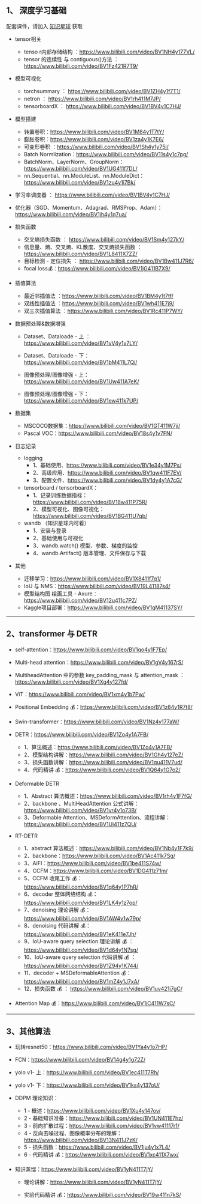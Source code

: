 

<br>

## 1、 深度学习基础

配套课件，请加入 [知识星球](/zhishixingqiu.md) 获取

- tensor相关
  - tenso r内部存储结构 ：https://www.bilibili.com/video/BV1NH4y177VL/
  - tensor 的连续性 与 contiguous()方法 ： https://www.bilibili.com/video/BV1Fz421R7T9/
- 模型可视化
  -  torchsummary ： https://www.bilibili.com/video/BV1ZH4y1f7T1/
  -  netron ： https://www.bilibili.com/video/BV1rh411M7JP/
  -  tensorboardX ： https://www.bilibili.com/video/BV1BV4y1C7HJ/
- 模型搭建
  - 转置卷积：https://www.bilibili.com/video/BV1M84y1T7tY/
  - 膨胀卷积：https://www.bilibili.com/video/BV1za4y1K7E6/
  - 可变形卷积 ：https://www.bilibili.com/video/BV1Sh4y1y75i/
  - Batch Normlization：https://www.bilibili.com/video/BV11s4y1c7pg/
  - BatchNorm、LayerNorm、GroupNorm：https://www.bilibili.com/video/BV1UG411f7DL/
  - nn.Sequential、nn.ModuleList、nn.ModuleDict：https://www.bilibili.com/video/BV1zu4y1i7Bk/
- 学习率调度器 ： https://www.bilibili.com/video/BV1BV4y1C7HJ/
- 优化器（SGD、Momentum、Adagrad、RMSProp、Adam）：https://www.bilibili.com/video/BV1jh4y1q7ua/
- 损失函数

  - 交叉熵损失函数 ： https://www.bilibili.com/video/BV1Sm4y127kY/
  - 信息量、熵、交叉熵、KL散度、交叉熵损失函数 ： https://www.bilibili.com/video/BV1L8411X7ZZ/
  - 目标检测 - 定位损失 ： https://www.bilibili.com/video/BV1Bw411J7R6/
  - focal loss💰：https://www.bilibili.com/video/BV1jG411B7X9/
- 插值算法

  - 最近邻插值法 ：https://www.bilibili.com/video/BV1BM4y1t7tf/
  - 双线性插值法 ：https://www.bilibili.com/video/BV1wh411E7j9/
  - 双三次插值算法 ：https://www.bilibili.com/video/BV1Rc411P7WY/
- 数据预处理&数据增强

  - Dataset、Dataloade - 上 ：https://www.bilibili.com/video/BV1vV4y1v7LY/

  - Dataset、Dataloade - 下：https://www.bilibili.com/video/BV1bM411L7Qi/

  - 图像预处理/图像增强 - 上：https://www.bilibili.com/video/BV1Uw411A7eK/

  - 图像预处理/图像增强 - 下：https://www.bilibili.com/video/BV1ew411k7UP/
- 数据集
  - MSCOCO数据集：https://www.bilibili.com/video/BV1GT411W7ji/
  - Pascal VOC：https://www.bilibili.com/video/BV18s4y1v7FN/
- 日志记录

  - logging
    - 1、基础使用、https://www.bilibili.com/video/BV1e34y1M7Ps/	
    - 2、高级应用、https://www.bilibili.com/video/BV1qw411F7EV/
    - 3、配置文件、https://www.bilibili.com/video/BV1dy4y1A7cG/
  - tensorboard / tensorboardX：
    - 1、记录训练数据指标：https://www.bilibili.com/video/BV18w411P75R/
    - 2、模型可视化、图像可视化：https://www.bilibili.com/video/BV1BG411U7qb/
  - wandb （知识星球内可看）
    - 1、安装与登录
    - 2、基础使用与可视化
    - 3、wandb.watch() 模型、参数、梯度的监控
    - 4、wandb.Artifact() 版本管理、文件保存与下载
- 其他
  - 迁移学习：https://www.bilibili.com/video/BV1X8411f7q1/
  - IoU 与 NMS：https://www.bilibili.com/video/BV19L41187s4/
  - 模型结构图 绘画工具 - Axure：https://www.bilibili.com/video/BV12u411c7PZ/
  - Kaggle项目部署：https://www.bilibili.com/video/BV1qM41137SY/



----



## 2、transformer 与 DETR

- self-attention：https://www.bilibili.com/video/BV1qo4y1F7Ep/

- Multi-head attention：https://www.bilibili.com/video/BV1gV4y167rS/

- MultiheadAttention 中的参数 key_padding_mask 与 attention_mask ： https://www.bilibili.com/video/BV1Xg4y127fd/

- ViT：https://www.bilibili.com/video/BV1xm4y1b7Pw/
- Positional Embedding 💰：https://www.bilibili.com/video/BV1z84y1R7t8/

- Swin-transformer：https://www.bilibili.com/video/BV1Nz4y177aW/
- DETR：https://www.bilibili.com/video/BV1Zo4y1A7FB/
  - 1、算法概述：https://www.bilibili.com/video/BV1Zo4y1A7FB/
  - 2、模型结构讲解：https://www.bilibili.com/video/BV1Gh4y127eZ/
  - 3、损失函数讲解：https://www.bilibili.com/video/BV1qu411V7ud/
  - 4、代码精讲 💰：https://www.bilibili.com/video/BV1Q64y1G7o2/
- Deformable DETR
  - 1、Abstract 算法概述：https://www.bilibili.com/video/BV1rh4y1F7fG/
  - 2、backbone 、MultiHeadAttention 公式讲解：https://www.bilibili.com/video/BV1vr4y1o73B/
  - 3、Deformable Attention、MSDeformAttention、流程讲解：https://www.bilibili.com/video/BV1Uj411z7QU/
- RT-DETR
  - 1、abstract 算法概述：https://www.bilibili.com/video/BV1Nb4y1F7k9/
  - 2、backbone：https://www.bilibili.com/video/BV1Ac411k7Sg/
  - 3、AIFI：https://www.bilibili.com/video/BV1be411S74w/
  - 4、CCFM：https://www.bilibili.com/video/BV1DG411z71m/
  - 5、CCFM 收尾工作 💰：https://www.bilibili.com/video/BV1q64y1P7hR/
  - 6、decoder 整体网络结构 💰：https://www.bilibili.com/video/BV1LK4y1z7op/
  - 7、denoising 理论讲解 💰：https://www.bilibili.com/video/BV1AW4y1w79p/
  - 8、denoising 代码讲解 💰：https://www.bilibili.com/video/BV1eK411e7Jh/
  - 9、IoU-aware query selection 理论讲解 💰 ：https://www.bilibili.com/video/BV1d64y1N7sg/
  - 10、IoU-aware query selection 代码讲解 💰 ：https://www.bilibili.com/video/BV1Z94y1K744/
  - 11、decoder + MSDeformableAttention 💰：https://www.bilibili.com/video/BV1mZ4y1J7xA/
  - 12、损失函数 💰 ： https://www.bilibili.com/video/BV1uv421i7gC/
- Attention Map 💰：https://www.bilibili.com/video/BV1jC411W7sC/



----



## 3、其他算法

- 玩转resnet50：https://www.bilibili.com/video/BV1Ya4y1o7HP/

- FCN：https://www.bilibili.com/video/BV14g4y1g72Z/

- yolo v1- 上：https://www.bilibili.com/video/BV1ec411T7Rh/

- yolo v1- 下：https://www.bilibili.com/video/BV1ks4y137oU/

- DDPM 理论知识：

  - 1 - 概述：https://www.bilibili.com/video/BV1Xu4y147ov/
  - 2 - 基础知识准备：https://www.bilibili.com/video/BV1UN411E7hz/
  - 3 - 前向扩散过程：https://www.bilibili.com/video/BV1vw41117r1/
  - 4 - 反向去噪过程、图像概率分布的理解：https://www.bilibili.com/video/BV13N411J7zK/
  - 5 - 损失函数：https://www.bilibili.com/video/BV1ju4y1x7L4/
  - 6 -  代码精讲 💰：https://www.bilibili.com/video/BV1xc411X7wx/

- 知识蒸馏：https://www.bilibili.com/video/BV1yN411T7jY/

  - 理论讲解：https://www.bilibili.com/video/BV1yN411T7jY/

  - 实验代码精讲 💰：https://www.bilibili.com/video/BV19w411n7kS/



<br>

<br>